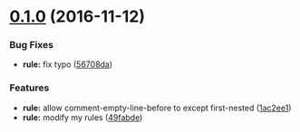 <a name="0.1.0"></a>
# [0.1.0](https://github.com/lint-config/stylelint-config-sky/compare/56708da...v0.1.0) (2016-11-12)


### Bug Fixes

* **rule:** fix typo ([56708da](https://github.com/lint-config/stylelint-config-sky/commit/56708da))


### Features

* **rule:** allow comment-empty-line-before to except first-nested ([1ac2ee1](https://github.com/lint-config/stylelint-config-sky/commit/1ac2ee1))
* **rule:** modify my rules ([49fabde](https://github.com/lint-config/stylelint-config-sky/commit/49fabde))




